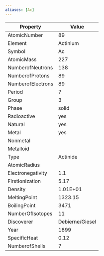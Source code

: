 ```yaml
---
aliases: [Ac]
---
```


| Property          | Value           |
| ----------------- | --------------- |
| AtomicNumber      | 89              |
| Element           | Actinium        |
| Symbol            | Ac              |
| AtomicMass        | 227             |
| NumberofNeutrons  | 138             |
| NumberofProtons   | 89              |
| NumberofElectrons | 89              |
| Period            | 7               |
| Group             | 3               |
| Phase             | solid           |
| Radioactive       | yes             |
| Natural           | yes             |
| Metal             | yes             |
| Nonmetal          |                 |
| Metalloid         |                 |
| Type              | Actinide        |
| AtomicRadius      |                 |
| Electronegativity | 1.1             |
| FirstIonization   | 5.17            |
| Density           | 1.01E+01        |
| MeltingPoint      | 1323.15         |
| BoilingPoint      | 3471            |
| NumberOfIsotopes  | 11              |
| Discoverer        | Debierne/Giesel |
| Year              | 1899            |
| SpecificHeat      | 0.12            |
| NumberofShells    | 7               |
